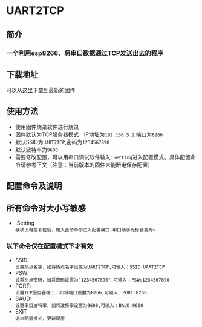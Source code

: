 # UART2TCP
## 简介
### 一个利用esp8266，将串口数据通过TCP发送出去的程序

## 下载地址
可以从[这里](https://github.com/while0l1/UART2TCP/releases)下载到最新的固件

## 使用方法
- 使用固件烧录软件进行烧录
- 固件默认为TCP服务器模式，IP地址为``192.168.5.2``,端口为``8266``
- 默认SSID为``UART2TCP``,密码为``1234567890``
- 默认波特率为``9600``
- 需要修改配置，可以用串口调试软件输入``:Setting``进入配置模式。具体配置命令请参考下文（注意：当前版本的固件未能断电保存配置）


## 配置命令及说明 
## 所有命令对大小写敏感 
- :Setting  
  ``模块上电或复位后，输入此命令即进入配置模式,串口助手光标会变为>``  
### 以下命令仅在配置模式下才有效
- SSID:  
  ``设置热点名字，如将热点名字设置为UART2TCP,可输入：SSID:UART2TCP``
- PSW:  
  ``设置热点密码，如将密码设置为"1234567890",可输入：PSW:1234567890``
- PORT:  
  ``设置TCP服务器端口，如将端口设置为8266,可输入：PORT:8266``
- BAUD:  
  ``设置串口波特率，如将波特率设置为9600,可输入：BAUD:9600``
- EXIT  
  ``退出配置模式，更新配置``